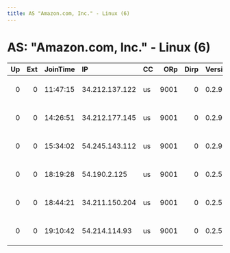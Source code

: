 ```yaml
---
title: AS "Amazon.com, Inc." - Linux (6)
---
```


# AS: "Amazon.com, Inc." - Linux (6)

|   Up |   Ext | JoinTime   | IP             | CC   |   ORp |   Dirp | Version   | Contact               | Nickname            |   eFamMembers |
|-----:|------:|:-----------|:---------------|:-----|------:|-------:|:----------|:----------------------|:--------------------|--------------:|
|    0 |     0 | 11:47:15   | 34.212.137.122 | us   |  9001 |      0 | 0.2.9.11  | root at example dot o | citest13525J5csKZkM |             1 |
|    0 |     0 | 14:26:51   | 34.212.177.145 | us   |  9001 |      0 | 0.2.9.11  | root at example dot o | citest0mMbYzKpYsfyU |             1 |
|    0 |     0 | 15:34:02   | 54.245.143.112 | us   |  9001 |      0 | 0.2.9.11  | root at example dot o | citest13605sCKHbVxy |             1 |
|    0 |     0 | 18:19:28   | 54.190.2.125   | us   |  9001 |      0 | 0.2.5.14  | root at example dot o | citest000681AJZDJVM |             1 |
|    0 |     0 | 18:44:21   | 34.211.150.204 | us   |  9001 |      0 | 0.2.5.14  | root at example dot o | citest13638mjgbMFKw |             1 |
|    0 |     0 | 19:10:42   | 54.214.114.93  | us   |  9001 |      0 | 0.2.5.14  | root at example dot o | citest00014747VMZCQ |             1 |
